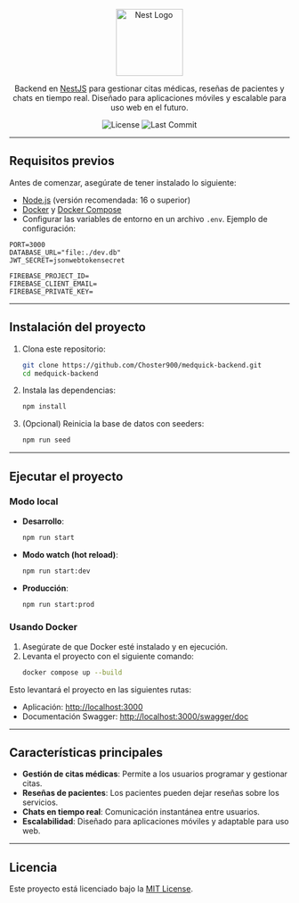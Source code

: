 <p align="center">
  <a href="https://nestjs.com/" target="_blank">
    <img src="https://nestjs.com/img/logo-small.svg" width="120" alt="Nest Logo" />
  </a>
</p>

<p align="center">
  Backend en <a href="https://nestjs.com" target="_blank">NestJS</a> para gestionar citas médicas, reseñas de pacientes y chats en tiempo real. Diseñado para aplicaciones móviles y escalable para uso web en el futuro.
</p>

<p align="center">
  <img src="https://img.shields.io/github/license/Choster900/medquick-backend" alt="License" />
  <img src="https://img.shields.io/github/last-commit/Choster900/medquick-backend" alt="Last Commit" />
</p>

---

## Requisitos previos

Antes de comenzar, asegúrate de tener instalado lo siguiente:

- [Node.js](https://nodejs.org/) (versión recomendada: 16 o superior)
- [Docker](https://www.docker.com/) y [Docker Compose](https://docs.docker.com/compose/)
- Configurar las variables de entorno en un archivo `.env`. Ejemplo de configuración:

```properties
PORT=3000
DATABASE_URL="file:./dev.db"
JWT_SECRET=jsonwebtokensecret

FIREBASE_PROJECT_ID=
FIREBASE_CLIENT_EMAIL=
FIREBASE_PRIVATE_KEY=
```

---

## Instalación del proyecto

1. Clona este repositorio:
   ```bash
   git clone https://github.com/Choster900/medquick-backend.git
   cd medquick-backend
   ```

2. Instala las dependencias:
   ```bash
   npm install
   ```

3. (Opcional) Reinicia la base de datos con seeders:
   ```bash
   npm run seed
   ```

---

## Ejecutar el proyecto

### Modo local

- **Desarrollo**:
  ```bash
  npm run start
  ```

- **Modo watch (hot reload)**:
  ```bash
  npm run start:dev
  ```

- **Producción**:
  ```bash
  npm run start:prod
  ```

### Usando Docker

1. Asegúrate de que Docker esté instalado y en ejecución.
2. Levanta el proyecto con el siguiente comando:
   ```bash
   docker compose up --build
   ```

Esto levantará el proyecto en las siguientes rutas:

- Aplicación: [http://localhost:3000](http://localhost:3000)
- Documentación Swagger: [http://localhost:3000/swagger/doc](http://localhost:3000/swagger/doc)

---

## Características principales

- **Gestión de citas médicas**: Permite a los usuarios programar y gestionar citas.
- **Reseñas de pacientes**: Los pacientes pueden dejar reseñas sobre los servicios.
- **Chats en tiempo real**: Comunicación instantánea entre usuarios.
- **Escalabilidad**: Diseñado para aplicaciones móviles y adaptable para uso web.

---

## Licencia

Este proyecto está licenciado bajo la [MIT License](https://opensource.org/licenses/MIT).
